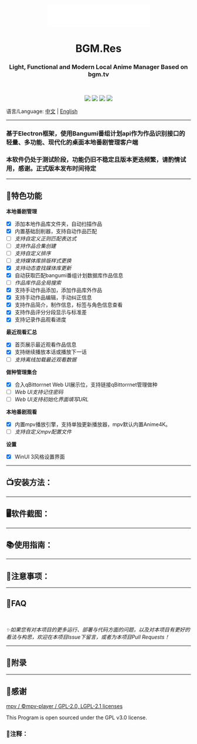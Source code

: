 <p align="center">
<img src="./assets/bgm.res.png" width="279" height="60"></p>
<h1 align="center"> BGM.Res </h1>
<h3 align="center"> Light, Functional and Modern Local Anime Manager Based on bgm.tv</h3>
<br/>
<p align="center">
<img src="https://img.shields.io/badge/Build-passing-green.svg?style=flat-square">
<img src="https://img.shields.io/badge/Version-0.11.0 Beta-pink.svg?style=flat-square">
<img src="https://img.shields.io/badge/Electron-22.0.0-blue.svg?style=flat-square">
<img src="https://img.shields.io/badge/License-GPL v3.0-purple.svg?style=flat-square">
</p>

语言/Language:
[中文](https://github.com/JimHans/bgm.res/blob/master/README.md) | [English](https://github.com/JimHans/bgm.res/blob/master/README_EN.md)

---

### 基于Electron框架，使用Bangumi番组计划api作为作品识别接口的轻量、多功能、现代化的桌面本地番剧管理客户端
### 本软件仍处于测试阶段，功能仍旧不稳定且版本更迭频繁，请酌情试用，感谢。正式版本发布时间待定
---
## 🎰特色功能
**本地番剧管理**
- [x] 添加本地作品库文件夹，自动扫描作品
- [x] 内置基础刮削器，支持自动作品匹配
- [ ] *支持自定义正则匹配表达式*
- [ ] *支持作品合集创建*
- [ ] *支持自定义排序*
- [ ] *支持媒体库排版样式更换*
- [x] *支持动态查找媒体库更新*
- [x] 自动获取匹配bangumi番组计划数据库作品信息
- [ ] *作品库作品全局搜索*
- [x] 支持手动作品添加，添加作品库外作品
- [x] 支持手动作品编辑，手动纠正信息
- [x] 支持作品简介，制作信息，标签与角色信息查看
- [x] 支持作品评分分段显示与标准差
- [x] 支持记录作品观看进度

**最近观看汇总**
- [x] 首页展示最近观看作品信息
- [x] 支持继续播放本话或播放下一话
- [ ] *支持离线加载最近观看数据*

**做种管理集合**
- [x] 合入qBittorrnet Web UI展示位，支持链接qBittorrnet管理做种
- [ ] *Web UI支持记住密码*
- [ ] *Web UI支持初始化界面填写URL*

**本地番剧观看**
- [x] 内置mpv播放引擎，支持单独更新播放器，mpv默认内置Anime4K。
- [ ] *支持自定义mpv配置文件*

**设置**
- [x] WinUI 3风格设置界面
---
## 📺安装方法：
---
## 🖥软件截图：
---
## 📚使用指南：

---
## 📌注意事项：

---
## 🤔FAQ

<br/>

*✨如果您有对本项目的更多运行、部署与代码方面的问题，以及对本项目有更好的看法与构思，欢迎在本项目Issue下留言，或者为本项目Pull Requests！*

---

## 📝附录


---
## 🧡感谢

[mpv / ©mpv-player / GPL-2.0, LGPL-2.1 licenses][1]  

This Program is open sourced under the GPL v3.0 license.

### 🔗注释：

  [1]: https://github.com/mpv-player/mpv